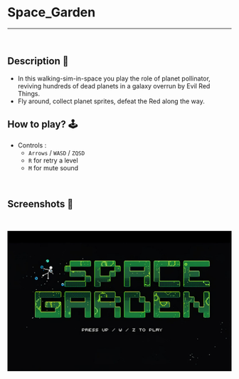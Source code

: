 # **Space_Garden** 

---

<br>

## **Description 📃**
- In this walking-sim-in-space you play the role of planet pollinator, reviving hundreds of dead planets in a galaxy overrun by Evil Red Things. 
- Fly around, collect planet sprites, defeat the Red along the way.

## **How to play? 🕹️**
- Controls :
    - `Arrows` / `WASD` / `ZQSD`
    - `R` for retry a level
    - `M` for mute sound
	
<br>

## **Screenshots 📸**

<br>

![image](../../assets/images/Space_Garden.jpg)

<br>
